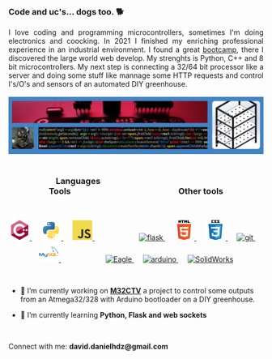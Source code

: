 ### Code and uc's... dogs too. :dog2:

<div align="justify">I love coding and programming microcontrollers, sometimes I'm doing electronics and coocking. In 2021 I finished my enriching professional experience in an industrial environment. I found a great <a href="https://mexico.generation.org/">bootcamp</a>, there I discovered the large world web develop. My strenghts is Python, C++ and 8 bit microcontrollers. My next step is connecting a 32/64 bit processor like a server and doing some stuff like mannage some HTTP requests and control I's/O's and sensors of an automated DIY greenhouse.</div>
<br>
<div align="center"><img src="./des1.1.jpg" alt="imagen"/></div>
<br>
<h3 align="center"> Languages&emsp;&emsp;&emsp;&emsp;&emsp;&emsp;&emsp;&emsp;&emsp;&emsp;&emsp;&emsp;&emsp;&emsp;Tools&emsp;&emsp;&emsp;&emsp;&emsp;&emsp;&emsp;&emsp;&emsp;&emsp;&emsp;&emsp;&emsp;Other tools </h3>
<br>
<p align="center"> 
 <a href="https://www.w3schools.com/cpp/" target="_blank" rel="noreferrer"> <img src="https://raw.githubusercontent.com/devicons/devicon/master/icons/cplusplus/cplusplus-original.svg" alt="cplusplus" width="40" height="40"/> </a>&emsp;
 <a href="https://www.python.org" target="_blank" rel="noreferrer"> <img src="https://raw.githubusercontent.com/devicons/devicon/master/icons/python/python-original.svg" alt="python" width="40" height="40"/> </a>&emsp; 
 <a href="https://developer.mozilla.org/en-US/docs/Web/JavaScript" target="_blank" rel="noreferrer"> <img src="https://raw.githubusercontent.com/devicons/devicon/master/icons/javascript/javascript-original.svg" alt="javascript" width="40" height="40"/> </a> &emsp;&emsp;&emsp;&emsp;&emsp;&emsp;
 <a href="https://flask.palletsprojects.com/" target="_blank" rel="noreferrer"> <img src="https://www.vectorlogo.zone/logos/pocoo_flask/pocoo_flask-icon.svg" alt="flask" width="40" height="40"/> </a> &emsp;
 <a href="https://www.w3.org/html/" target="_blank" rel="noreferrer"> <img src="https://raw.githubusercontent.com/devicons/devicon/master/icons/html5/html5-original-wordmark.svg" alt="html5" width="40" height="40"/> </a> &emsp;
 <a href="https://www.w3schools.com/css/" target="_blank" rel="noreferrer"> <img src="https://raw.githubusercontent.com/devicons/devicon/master/icons/css3/css3-original-wordmark.svg" alt="css3" width="40" height="40"/> </a>&emsp;
 <a href="https://git-scm.com/" target="_blank" rel="noreferrer"> <img src="https://www.vectorlogo.zone/logos/git-scm/git-scm-icon.svg" alt="git" width="40" height="40"/> </a>&emsp;
 <a href="https://www.mysql.com/" target="_blank" rel="noreferrer"> <img src="https://raw.githubusercontent.com/devicons/devicon/master/icons/mysql/mysql-original-wordmark.svg" alt="mysql" width="40" height="40"/> </a> &emsp;&emsp;&emsp;&emsp;&emsp;&emsp;
 <a href="https://www.autodesk.com/products/eagle/overview" target="_blank" rel="noreferrer"> <img src="https://fiverr-res.cloudinary.com/images/q_auto,f_auto/gigs/142795439/original/c9314290b9e3e079bc6e75254d8b1cac91137bf6/layout-and-design-a-pcb-in-autodesk-eagle.png" alt="Eagle" width="40" height="40"/> </a>&emsp;
 <a href="https://www.arduino.cc/" target="_blank" rel="noreferrer"> <img src="https://cdn.worldvectorlogo.com/logos/arduino-1.svg" alt="arduino" width="40" height="40"/> </a>&emsp;
 <a href="https://my.solidworks.com/" target="_blank" rel="noreferrer"> <img src="https://img2.freepng.es/20180328/ihq/kisspng-solidworks-logo-computer-software-mechanical-engin-cam-newton-5abbd3c0aac055.8229833915222588806994.jpg" alt="SolidWorks" width="40" height="40"/> </a> 
 </p>
<br>

- 🔭 I’m currently working on <a href="https://github.com/david-danie/M32CTV.git" target="_blank" rel="noreferrer">**M32CTV**</a> a project to control some outputs from an Atmega32/328 with Arduino bootloader on a DIY greenhouse.

- 🌱 I’m currently learning **Python, Flask and web sockets**
<br>
<div><p align="left">Connect with me: <b>david.danielhdz@gmail.com</b></p></div>
